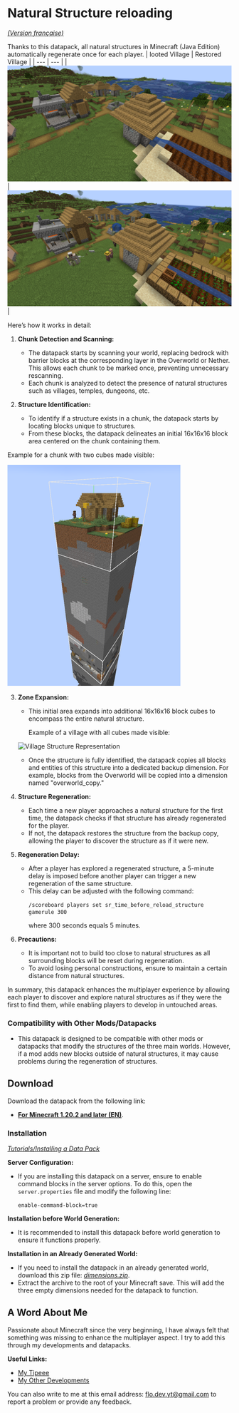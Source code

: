 # Natural Structure reloading

[*(Version française)*](https://github.com/FloDev-yt/Structure_reloading/tree/MC-1.20.2_FR)

Thanks to this datapack, all natural structures in Minecraft (Java Edition) automatically regenerate once for each player.
| looted Village | Restored Village |
| --- | --- |
| ![Looted Village](https://github.com/FloDev-yt/Structure_reloading/blob/assets/village_pillé.png) | ![Restored Village](https://github.com/FloDev-yt/Structure_reloading/blob/assets/village_restaure.png) |

Here’s how it works in detail:

1. **Chunk Detection and Scanning:**
   - The datapack starts by scanning your world, replacing bedrock with barrier blocks at the corresponding layer in the Overworld or Nether. This allows each chunk to be marked once, preventing unnecessary rescanning.
   - Each chunk is analyzed to detect the presence of natural structures such as villages, temples, dungeons, etc.

2. **Structure Identification:**
   - To identify if a structure exists in a chunk, the datapack starts by locating blocks unique to structures.
   - From these blocks, the datapack delineates an initial 16x16x16 block area centered on the chunk containing them.

Example for a chunk with two cubes made visible:

<img src="https://github.com/FloDev-yt/Structure_reloading/blob/assets/chunck.png" width="389" height="496"/>

3. **Zone Expansion:**
   - This initial area expands into additional 16x16x16 block cubes to encompass the entire natural structure.

     Example of a village with all cubes made visible:

   ![Village Structure Representation](https://github.com/FloDev-yt/Structure_reloading/blob/assets/village_all_portion.png)

   - Once the structure is fully identified, the datapack copies all blocks and entities of this structure into a dedicated backup dimension. For example, blocks from the Overworld will be copied into a dimension named "overworld_copy."

4. **Structure Regeneration:**
   - Each time a new player approaches a natural structure for the first time, the datapack checks if that structure has already regenerated for the player.
   - If not, the datapack restores the structure from the backup copy, allowing the player to discover the structure as if it were new.

5. **Regeneration Delay:**
   - After a player has explored a regenerated structure, a 5-minute delay is imposed before another player can trigger a new regeneration of the same structure.
   - This delay can be adjusted with the following command:
     ```
     /scoreboard players set sr_time_before_reload_structure gamerule 300
     ```
     where 300 seconds equals 5 minutes.

6. **Precautions:**
   - It is important not to build too close to natural structures as all surrounding blocks will be reset during regeneration.
   - To avoid losing personal constructions, ensure to maintain a certain distance from natural structures.

In summary, this datapack enhances the multiplayer experience by allowing each player to discover and explore natural structures as if they were the first to find them, while enabling players to develop in untouched areas.

### Compatibility with Other Mods/Datapacks
  - This datapack is designed to be compatible with other mods or datapacks that modify the structures of the three main worlds. However, if a mod adds new blocks outside of natural structures, it may cause problems during the regeneration of structures.

## Download

Download the datapack from the following link: 

- [**For Minecraft 1.20.2 and later (EN)**](https://github.com/FloDev-yt/Structure_reloading//releases/tag/MC-1.20.2_EN).

### Installation

[*Tutorials/Installing a Data Pack*](https://minecraft.wiki/w/Tutorials/Installing_a_data_pack)

**Server Configuration:**
   - If you are installing this datapack on a server, ensure to enable command blocks in the server options. To do this, open the `server.properties` file and modify the following line:
     ```properties
     enable-command-block=true
     ```

**Installation before World Generation:**
   - It is recommended to install this datapack before world generation to ensure it functions properly.

**Installation in an Already Generated World:**
   - If you need to install the datapack in an already generated world, download this zip file: [*dimensions.zip*](https://github.com/FloDev-yt/Structure_reloading/releases/download/MC-1.20.2_EN/dimensions.zip).
   - Extract the archive to the root of your Minecraft save. This will add the three empty dimensions needed for the datapack to function.

## A Word About Me

Passionate about Minecraft since the very beginning, I have always felt that something was missing to enhance the multiplayer aspect. I try to add this through my developments and datapacks.

**Useful Links:**
- [My Tipeee](https://fr.tipeee.com/flo-dev)
- [My Other Developments](https://github.com/FloDev-yt?tab=repositories)

You can also write to me at this email address: [flo.dev.yt@gmail.com](flo.dev.yt@gmail.com) to report a problem or provide any feedback.